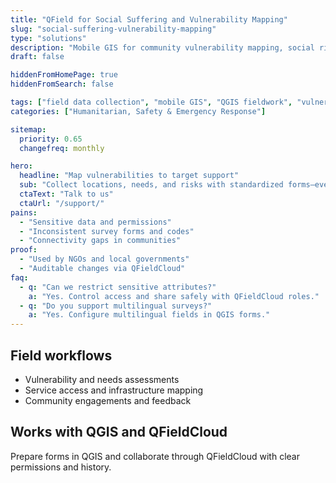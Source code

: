 ```yaml
---
title: "QField for Social Suffering and Vulnerability Mapping"
slug: "social-suffering-vulnerability-mapping"
type: "solutions"
description: "Mobile GIS for community vulnerability mapping, social risks, and service access assessments."
draft: false

hiddenFromHomePage: true
hiddenFromSearch: false

tags: ["field data collection", "mobile GIS", "QGIS fieldwork", "vulnerability mapping", "social risks", "community mapping"]
categories: ["Humanitarian, Safety & Emergency Response"]

sitemap:
  priority: 0.65
  changefreq: monthly

hero:
  headline: "Map vulnerabilities to target support"
  sub: "Collect locations, needs, and risks with standardized forms—even offline—and sync securely."
  ctaText: "Talk to us"
  ctaUrl: "/support/"
pains:
  - "Sensitive data and permissions"
  - "Inconsistent survey forms and codes"
  - "Connectivity gaps in communities"
proof:
  - "Used by NGOs and local governments"
  - "Auditable changes via QFieldCloud"
faq:
  - q: "Can we restrict sensitive attributes?"
    a: "Yes. Control access and share safely with QFieldCloud roles."
  - q: "Do you support multilingual surveys?"
    a: "Yes. Configure multilingual fields in QGIS forms."
---
```


## Field workflows
- Vulnerability and needs assessments  
- Service access and infrastructure mapping  
- Community engagements and feedback

## Works with QGIS and QFieldCloud
Prepare forms in QGIS and collaborate through QFieldCloud with clear permissions and history.
